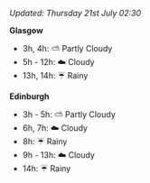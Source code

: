 *Updated: Thursday 21st July 02:30*

**Glasgow**

* 3h, 4h: :partly_sunny: Partly Cloudy
* 5h - 12h: :cloud: Cloudy
* 13h, 14h: :umbrella: Rainy

**Edinburgh**

* 3h - 5h: :partly_sunny: Partly Cloudy
* 6h, 7h: :cloud: Cloudy
* 8h: :umbrella: Rainy
* 9h - 13h: :cloud: Cloudy
* 14h: :umbrella: Rainy
